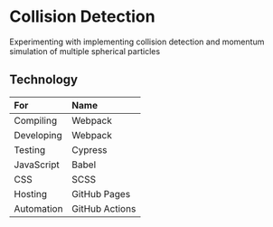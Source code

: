 Collision Detection
========================================================

Experimenting with implementing collision detection
and momentum simulation of multiple spherical particles

Technology
--------------------------------------------------------

| For        | Name           |
|:-----------|:---------------|
| Compiling  | Webpack        |
| Developing | Webpack        |
| Testing    | Cypress        |
| JavaScript | Babel          |
| CSS        | SCSS           |
| Hosting    | GitHub Pages   |
| Automation | GitHub Actions |
